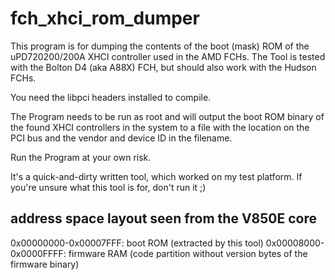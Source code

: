 # fch_xhci_rom_dumper

This program is for dumping the contents of the boot (mask) ROM of the uPD720200/200A XHCI controller used in the AMD FCHs.
The Tool is tested with the Bolton D4 (aka A88X) FCH, but should also work with the Hudson FCHs.

You need the libpci headers installed to compile.

The Program needs to be run as root and will output the boot ROM binary of the found XHCI controllers in the system to a file with the location on the PCI bus and the vendor and device ID in the filename.

Run the Program at your own risk.

It's a quick-and-dirty written tool, which worked on my test platform.
If you're unsure what this tool is for, don't run it ;)

## address space layout seen from the V850E core

0x00000000-0x00007FFF: boot ROM (extracted by this tool)
0x00008000-0x0000FFFF: firmware RAM (code partition without version bytes of the firmware binary)
